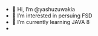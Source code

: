 - 👋 Hi, I’m @yashuzuwakia
- 👀 I’m interested in persuing FSD
- 🌱 I’m currently learning JAVA 8
- 

<!---
yashuzuwakia/yashuzuwakia is a ✨ special ✨ repository because its `README.md` (this file) appears on your GitHub profile.
You can click the Preview link to take a look at your changes.
--->
